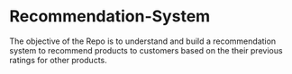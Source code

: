# Recommendation-System
The objective of the Repo is to understand and build a recommendation system to recommend products to customers based on the their previous ratings for other products.
